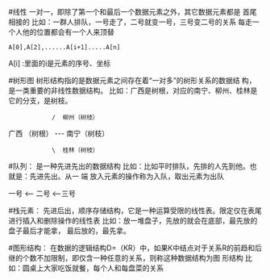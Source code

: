 #线性
	一对一，即除了第一个和最后一个数据元素之外，其它数据元素都是	首尾相接的
	比如：一群人排队，一号走了，二号就变一号，三号变二号的关系
	每走一个人他的位置都会有一个人来顶替
	
	A[0],A[2],......A[i+1].....A[n]
	
A[i] :里面的i是元素的序号、坐标

#树形图
	树形结构指的是数据元素之间存在着“一对多”的树形关系的数据结	构，是一类重要的非线性数据结构。
	比如：广西是树根，对应的南宁、柳州、桂林是它的分支，是树枝。
		
				/  柳州（树枝）

广西 （树根）     	---	南宁（树枝）

				\  桂林（树枝）


#队列：
	是一种先进先出的数据结构
	比如：比如平时排队，先排的人先到他。也就是：先进先出。从一	端	放入元素的操作称为入队，取出元素为出队

一号  <-- 二号  <--三号

#栈元素：
	先进后出，顺序存储结构，它是一种运算受限的线性表。限定仅在表尾进行插入和删除操作的线性表
	比如：放一堆盘子，先放的就会在底部，最先放的盘子最后才能拿，	最后放的，最先拿。
				
			
#图形结构：
	在数据的逻辑结构D=（KR）中，如果K中结点对于关系R的前趋和后	继的个数不加限制，即仅含一种任意的关系，则称这种数据结构为图	形结构 
	比如：圆桌上大家吃饭就餐，每个人和每盘菜的关系













